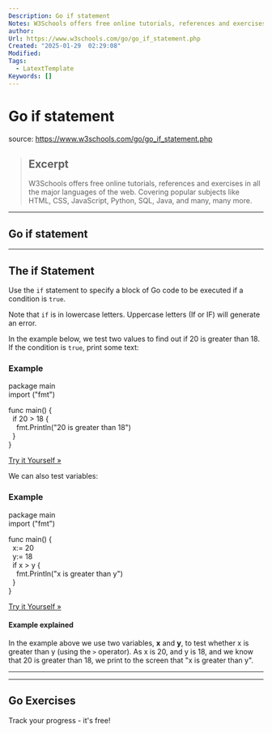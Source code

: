 ```yaml
---
Description: Go if statement
Notes: W3Schools offers free online tutorials, references and exercises in all the major languages of the web. Covering popular subjects like HTML, CSS, JavaScript, Python, SQL, Java, and many, many more.
author: 
Url: https://www.w3schools.com/go/go_if_statement.php
Created: "2025-01-29  02:29:08"
Modified: 
Tags:
  - LatextTemplate
Keywords: []
---
```


# Go if statement

source: https://www.w3schools.com/go/go_if_statement.php

> ## Excerpt
> W3Schools offers free online tutorials, references and exercises in all the major languages of the web. Covering popular subjects like HTML, CSS, JavaScript, Python, SQL, Java, and many, many more.

---
## Go if statement

___

## The if Statement

Use the `if` statement to specify a block of Go code to be executed if a condition is `true`.

Note that `if` is in lowercase letters. Uppercase letters (If or IF) will generate an error.

In the example below, we test two values to find out if 20 is greater than 18. If the condition is `true`, print some text:

### Example

package main  
import ("fmt")  
  
func main() {  
  if 20 > 18 {  
    fmt.Println("20 is greater than 18")  
  }  
}

[Try it Yourself »](https://www.w3schools.com/go/trygo.php?filename=demo_if1)

We can also test variables:

### Example

package main  
import ("fmt")  
  
func main() {  
  x:= 20  
  y:= 18  
  if x > y {  
    fmt.Println("x is greater than y")  
  }  
}

[Try it Yourself »](https://www.w3schools.com/go/trygo.php?filename=demo_if2)

#### Example explained

In the example above we use two variables, **x** and **y**, to test whether x is greater than y (using the `>` operator). As x is 20, and y is 18, and we know that 20 is greater than 18, we print to the screen that "x is greater than y".

___

___

## Go Exercises

  

Track your progress - it's free!
